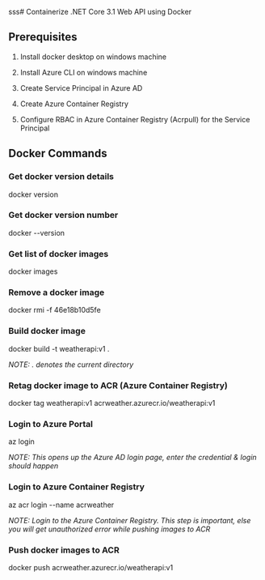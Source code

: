 sss# Containerize .NET Core 3.1 Web API using Docker


## Prerequisites
1. Install docker desktop on windows machine

2. Install Azure CLI on windows machine

3. Create Service Principal in Azure AD

4. Create Azure Container Registry

5. Configure RBAC in Azure Container Registry (Acrpull) for the Service Principal

## Docker Commands

### Get docker version details
docker version

### Get docker version number
docker --version

### Get list of docker images
docker images

### Remove a docker image
docker rmi -f 46e18b10d5fe

### Build docker image
docker build -t weatherapi:v1 .

*NOTE: . denotes the current directory*

### Retag docker image to ACR (Azure Container Registry)
docker tag weatherapi:v1 acrweather.azurecr.io/weatherapi:v1

### Login to Azure Portal
az login

*NOTE: This opens up the Azure AD login page, enter the credential & login should happen*

### Login to Azure Container Registry
az acr login --name acrweather

*NOTE: Login to the Azure Container Registry. This step is important, else you will get unauthorized error while pushing images to ACR*

### Push docker images to ACR
docker push acrweather.azurecr.io/weatherapi:v1


